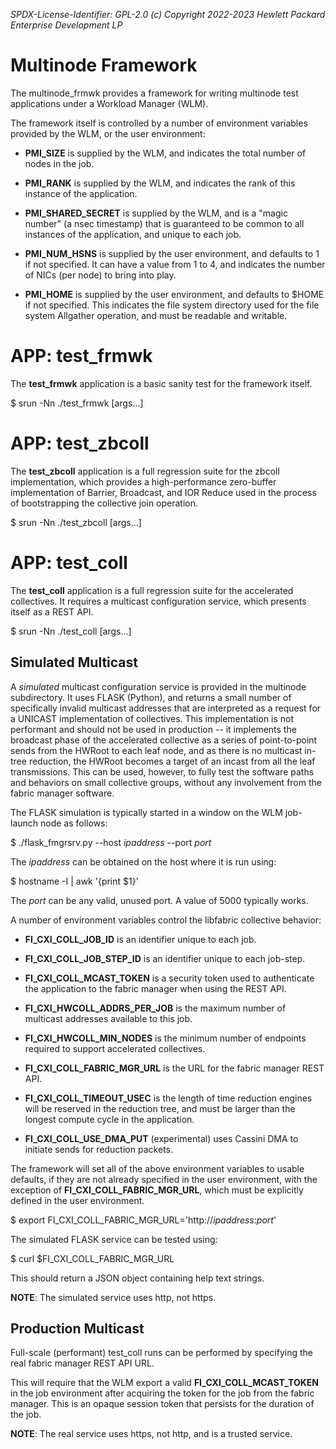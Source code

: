 *SPDX-License-Identifier: GPL-2.0 (c) Copyright 2022-2023 Hewlett Packard Enterprise Development LP*

# Multinode Framework

The multinode_frmwk provides a framework for writing multinode test applications
under a Workload Manager (WLM).

The framework itself is controlled by a number of environment variables provided
by the WLM, or the user environment:

- **PMI_SIZE** is supplied by the WLM, and indicates the total number of nodes in the
job.

- **PMI_RANK** is supplied by the WLM, and indicates the rank of this instance of the
application.

- **PMI_SHARED_SECRET** is supplied by the WLM, and is a "magic number" (a nsec
timestamp) that is guaranteed to be common to all instances of the application,
and unique to each job.

- **PMI_NUM_HSNS** is supplied by the user environment, and defaults to 1 if not
specified. It can have a value from 1 to 4, and indicates the number of NICs
(per node) to bring into play.

- **PMI_HOME** is supplied by the user environment, and defaults to $HOME if not
specified. This indicates the file system directory used for the file system
Allgather operation, and must be readable and writable.

# APP: test_frmwk

The **test_frmwk** application is a basic sanity test for the framework itself.

$ srun -Nn ./test_frmwk [args...]

# APP: test_zbcoll

The **test_zbcoll** application is a full regression suite for the zbcoll
implementation, which provides a high-performance zero-buffer implementation of
Barrier, Broadcast, and IOR Reduce used in the process of bootstrapping the
collective join operation.

$ srun -Nn ./test_zbcoll [args...]

# APP: test_coll

The **test_coll** application is a full regression suite for the accelerated
collectives. It requires a multicast configuration service, which presents
itself as a REST API.

$ srun -Nn ./test_coll [args...]

## Simulated Multicast ##

A *simulated* multicast configuration service is provided in the multinode
subdirectory. It uses FLASK (Python), and returns a small number of specifically
invalid multicast addresses that are interpreted as a request for a UNICAST
implementation of collectives. This implementation is not performant and should
not be used in production -- it implements the broadcast phase of the
accelerated collective as a series of point-to-point sends from the HWRoot to
each leaf node, and as there is no multicast in-tree reduction, the HWRoot
becomes a target of an incast from all the leaf transmissions. This can be used,
however, to fully test the software paths and behaviors on small collective
groups, without any involvement from the fabric manager software.

The FLASK simulation is typically started in a window on the WLM job-launch node
as follows:

$ ./flask_fmgrsrv.py --host *ipaddress* --port *port*

The *ipaddress* can be obtained on the host where it is run using:

$ hostname -I | awk '{print $1}'

The *port* can be any valid, unused port. A value of 5000 typically works.

A number of environment variables control the libfabric collective behavior:

- **FI_CXI_COLL_JOB_ID** is an identifier unique to each job.

- **FI_CXI_COLL_JOB_STEP_ID** is an identifier unique to each job-step.

- **FI_CXI_COLL_MCAST_TOKEN** is a security token used to authenticate the
application to the fabric manager when using the REST API.

- **FI_CXI_HWCOLL_ADDRS_PER_JOB** is the maximum number of multicast addresses
  available to this job.

- **FI_CXI_HWCOLL_MIN_NODES** is the minimum number of endpoints required to 
support accelerated collectives.

- **FI_CXI_COLL_FABRIC_MGR_URL** is the URL for the fabric manager REST API.

- **FI_CXI_COLL_TIMEOUT_USEC** is the length of time reduction engines will be
reserved in the reduction tree, and must be larger than the longest compute
cycle in the application.

- **FI_CXI_COLL_USE_DMA_PUT** (experimental) uses Cassini DMA to initiate sends
for reduction packets.

The framework will set all of the above environment variables to usable
defaults, if they are not already specified in the user environment, with the
exception of **FI_CXI_COLL_FABRIC_MGR_URL**, which must be explicitly defined in
the user environment.

$ export FI_CXI_COLL_FABRIC_MGR_URL='http://*ipaddress*:*port*'

The simulated FLASK service can be tested using:

$ curl $FI_CXI_COLL_FABRIC_MGR_URL

This should return a JSON object containing help text strings.

**NOTE**: The simulated service uses http, not https.

## Production Multicast ##

Full-scale (performant) test_coll runs can be performed by specifying the real
fabric manager REST API URL.

This will require that the WLM export a valid **FI_CXI_COLL_MCAST_TOKEN** in the
job environment after acquiring the token for the job from the fabric manager.
This is an opaque session token that persists for the duration of the job.

**NOTE**: The real service uses https, not http, and is a trusted service.
